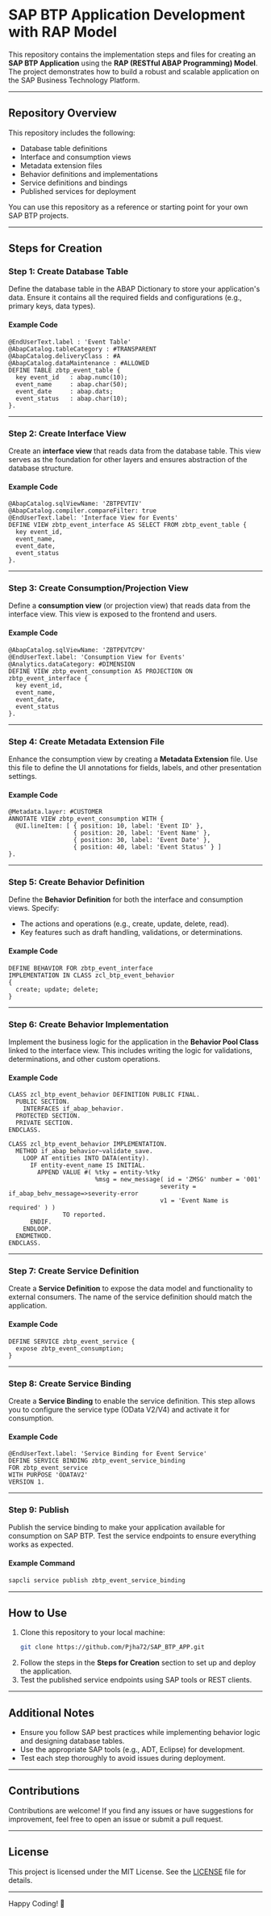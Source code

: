 # SAP BTP Application Development with RAP Model

This repository contains the implementation steps and files for creating an **SAP BTP Application** using the **RAP (RESTful ABAP Programming) Model**. The project demonstrates how to build a robust and scalable application on the SAP Business Technology Platform.

---

## **Repository Overview**

This repository includes the following:

- Database table definitions
- Interface and consumption views
- Metadata extension files
- Behavior definitions and implementations
- Service definitions and bindings
- Published services for deployment

You can use this repository as a reference or starting point for your own SAP BTP projects.

---

## **Steps for Creation**

### **Step 1: Create Database Table**
Define the database table in the ABAP Dictionary to store your application's data. Ensure it contains all the required fields and configurations (e.g., primary keys, data types).

#### **Example Code**
```abap
@EndUserText.label : 'Event Table'
@AbapCatalog.tableCategory : #TRANSPARENT
@AbapCatalog.deliveryClass : #A
@AbapCatalog.dataMaintenance : #ALLOWED
DEFINE TABLE zbtp_event_table {
  key event_id   : abap.numc(10);
  event_name     : abap.char(50);
  event_date     : abap.dats;
  event_status   : abap.char(10);
}.
```

---

### **Step 2: Create Interface View**
Create an **interface view** that reads data from the database table. This view serves as the foundation for other layers and ensures abstraction of the database structure.

#### **Example Code**
```abap
@AbapCatalog.sqlViewName: 'ZBTPEVTIV'
@AbapCatalog.compiler.compareFilter: true
@EndUserText.label: 'Interface View for Events'
DEFINE VIEW zbtp_event_interface AS SELECT FROM zbtp_event_table {
  key event_id,
  event_name,
  event_date,
  event_status
}.
```

---

### **Step 3: Create Consumption/Projection View**
Define a **consumption view** (or projection view) that reads data from the interface view. This view is exposed to the frontend and users.

#### **Example Code**
```abap
@AbapCatalog.sqlViewName: 'ZBTPEVTCPV'
@EndUserText.label: 'Consumption View for Events'
@Analytics.dataCategory: #DIMENSION
DEFINE VIEW zbtp_event_consumption AS PROJECTION ON zbtp_event_interface {
  key event_id,
  event_name,
  event_date,
  event_status
}.
```

---

### **Step 4: Create Metadata Extension File**
Enhance the consumption view by creating a **Metadata Extension** file. Use this file to define the UI annotations for fields, labels, and other presentation settings.

#### **Example Code**
```abap
@Metadata.layer: #CUSTOMER
ANNOTATE VIEW zbtp_event_consumption WITH {
  @UI.lineItem: [ { position: 10, label: 'Event ID' },
                  { position: 20, label: 'Event Name' },
                  { position: 30, label: 'Event Date' },
                  { position: 40, label: 'Event Status' } ]
}.
```

---

### **Step 5: Create Behavior Definition**
Define the **Behavior Definition** for both the interface and consumption views. Specify:

- The actions and operations (e.g., create, update, delete, read).
- Key features such as draft handling, validations, or determinations.

#### **Example Code**
```abap
DEFINE BEHAVIOR FOR zbtp_event_interface
IMPLEMENTATION IN CLASS zcl_btp_event_behavior
{
  create; update; delete;
}
```

---

### **Step 6: Create Behavior Implementation**
Implement the business logic for the application in the **Behavior Pool Class** linked to the interface view. This includes writing the logic for validations, determinations, and other custom operations.

#### **Example Code**
```abap
CLASS zcl_btp_event_behavior DEFINITION PUBLIC FINAL.
  PUBLIC SECTION.
    INTERFACES if_abap_behavior.
  PROTECTED SECTION.
  PRIVATE SECTION.
ENDCLASS.

CLASS zcl_btp_event_behavior IMPLEMENTATION.
  METHOD if_abap_behavior~validate_save.
    LOOP AT entities INTO DATA(entity).
      IF entity-event_name IS INITIAL.
        APPEND VALUE #( %tky = entity-%tky
                        %msg = new_message( id = 'ZMSG' number = '001'
                                          severity = if_abap_behv_message=>severity-error
                                          v1 = 'Event Name is required' ) )
               TO reported.
      ENDIF.
    ENDLOOP.
  ENDMETHOD.
ENDCLASS.
```

---

### **Step 7: Create Service Definition**
Create a **Service Definition** to expose the data model and functionality to external consumers. The name of the service definition should match the application.

#### **Example Code**
```abap
DEFINE SERVICE zbtp_event_service {
  expose zbtp_event_consumption;
}
```

---

### **Step 8: Create Service Binding**
Create a **Service Binding** to enable the service definition. This step allows you to configure the service type (OData V2/V4) and activate it for consumption.

#### **Example Code**
```abap
@EndUserText.label: 'Service Binding for Event Service'
DEFINE SERVICE BINDING zbtp_event_service_binding
FOR zbtp_event_service
WITH PURPOSE 'ODATAV2'
VERSION 1.
```

---

### **Step 9: Publish**
Publish the service binding to make your application available for consumption on SAP BTP. Test the service endpoints to ensure everything works as expected.

#### **Example Command**
```bash
sapcli service publish zbtp_event_service_binding
```

---

## **How to Use**
1. Clone this repository to your local machine:
   ```bash
   git clone https://github.com/Pjha72/SAP_BTP_APP.git
   ```
2. Follow the steps in the **Steps for Creation** section to set up and deploy the application.
3. Test the published service endpoints using SAP tools or REST clients.

---

## **Additional Notes**

- Ensure you follow SAP best practices while implementing behavior logic and designing database tables.
- Use the appropriate SAP tools (e.g., ADT, Eclipse) for development.
- Test each step thoroughly to avoid issues during deployment.

---

## **Contributions**

Contributions are welcome! If you find any issues or have suggestions for improvement, feel free to open an issue or submit a pull request.

---

## **License**

This project is licensed under the MIT License. See the [LICENSE](LICENSE) file for details.

---

Happy Coding! 🎉

